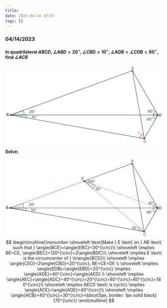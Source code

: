 ```yaml
---
title:
date: 2023-04-14 19:07
tags: []
---
```


### 04/14/2023

#### In quadrilateral $ABCD$, $\angle{ABD}=20^{\circ}, \angle{CBD}=10^{\circ}, \angle{ADB}=\angle{CDB}=60^{\circ}$, find $\angle{ACB}$

![image-20230414190910603](/assets/images/2023/image-20230414190910603.png)

**Solve:**

![image-20230414191324695](/assets/images/2023/image-20230414191324695.png)
$$
\begin{multline}\nonumber
\shoveleft \text{Make } E \text{ on } AB \text{ such that } \angle{BCE}=\angle{EBC}=30^{\circ}\\
\shoveleft \implies BE=CE, \angle{BEC}=120^{\circ}=2\angle{BDC}\\
\shoveleft \implies E \text{ is the circumcenter of } \triangle{BCD}\\
\shoveleft \implies \angle{CED}=2\angle{CBD}=20^{\circ}, BE=CE=DE \\
\shoveleft \implies \angle{EDB}=\angle{EBD}=20^{\circ} \implies \angle{ADE}=40^{\circ}=\angle{AED} \\
\shoveleft \implies \angle{AEC}+\angle{ADC}=40^{\circ}+20^{\circ}+60^{\circ}+60^{\circ}=180^{\circ}\\
\shoveleft \implies AECD \text{ is cyclic} \implies \angle{ACE}=\angle{ADE}=40^{\circ}\\
\shoveleft \implies \angle{ACB}=40^{\circ}+30^{\circ}=\bbox[5px, border: 1px solid black]{70^{\circ}}
\end{multline}
$$
